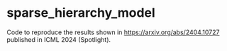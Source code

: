 # sparse_hierarchy_model
Code to reproduce the results shown in https://arxiv.org/abs/2404.10727 published in ICML 2024 (Spotlight).
